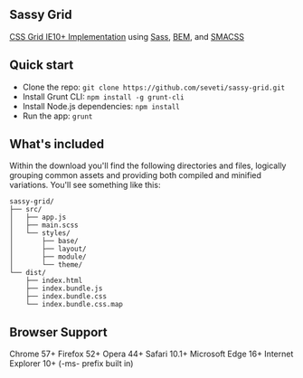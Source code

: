## Sassy Grid
[CSS Grid IE10+ Implementation](https://www.w3.org/TR/2011/WD-css3-grid-layout-20110407/) using [Sass](https://sass-lang.com/), [BEM](http://getbem.com/), and [SMACSS](https://smacss.com/)

## Quick start
* Clone the repo: `git clone https://github.com/seveti/sassy-grid.git`
* Install Grunt CLI: `npm install -g grunt-cli`
* Install Node.js dependencies: `npm install`
* Run the app: `grunt`

## What's included
Within the download you'll find the following directories and files, logically grouping common assets and providing both compiled and minified variations. You'll see something like this:
```
sassy-grid/
├── src/
│   ├── app.js
│   ├── main.scss
│   └── styles/
│       ├── base/
│       ├── layout/
│       ├── module/
│       └── theme/
└── dist/
    ├── index.html
    ├── index.bundle.js
    ├── index.bundle.css
    └── index.bundle.css.map
```

## Browser Support
Chrome 57+
Firefox 52+
Opera 44+
Safari 10.1+
Microsoft Edge 16+
Internet Explorer 10+ (-ms- prefix built in)

